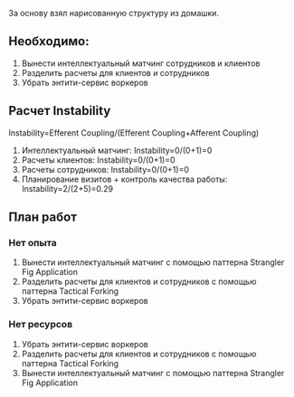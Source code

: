 За основу взял нарисованную структуру из домашки.

## Необходимо:
1. Вынести интеллектуальный матчинг сотрудников и клиентов
2. Разделить расчеты для клиентов и сотрудников
3. Убрать энтити-сервис воркеров

## Расчет Instability
Instability=Efferent Coupling/(Efferent Coupling+Afferent Coupling)

1. Интеллектуальный матчинг: Instability=0/(0+1)=0
2. Расчеты клиентов: Instability=0/(0+1)=0
3. Расчеты сотрудников: Instability=0/(0+1)=0 
4. Планирование визитов + контроль качества работы: Instability=2/(2+5)=0.29


## План работ
### Нет опыта
1. Вынести интеллектуальный матчинг с помощью паттерна Strangler Fig Application
2. Разделить расчеты для клиентов и сотрудников с помощью паттерна Tactical Forking
3. Убрать энтити-сервис воркеров

### Нет ресурсов
1. Убрать энтити-сервис воркеров
2. Разделить расчеты для клиентов и сотрудников с помощью паттерна Tactical Forking
3. Вынести интеллектуальный матчинг с помощью паттерна Strangler Fig Application